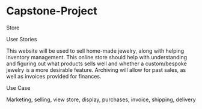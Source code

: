 # Capstone-Project
Store

User Stories

This website will be used to sell home-made jewelry, along with helping inventory management.
This online store should help with understanding and figuring out what products sells well and whether a custom/bespoke jewelry is a more desirable feature.
Archiving will allow for past sales, as well as invoices provided for finances.

Use Case

Marketing, selling, view store, display, purchases, invoice, shipping, delivery
